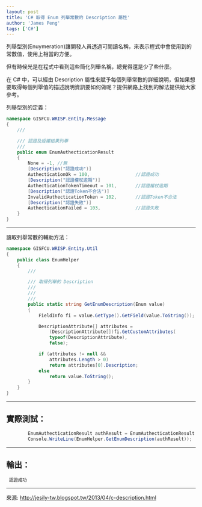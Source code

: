 ```yaml
---
layout: post
title: 'C# 取得 Enum 列舉常數的 Description 屬性'
author: 'James Peng'
tags: ['C#']
---
```


列舉型別(Enuymeration)讓開發人員透過可閱讀名稱，來表示程式中會使用到的常數值，使用上相當的方便。

但有時候光是在程式中看到這些簡化列舉名稱，總覺得還是少了些什麼。

在 C# 中，可以經由 Description 屬性來賦予每個列舉常數的詳細說明，但如果想要取得每個列舉值的描述說明資訊要如何做呢？提供網路上找到的解法提供給大家參考。


列舉型別的定義：

~~~csharp
namespace GISFCU.WRISP.Entity.Message
{
    /// 

    /// 認證及授權結果列舉
    /// 
    public enum EnumAuthecticationResult
    {
        None = -1, //無
        [Description("認證成功")]
        AuthecticationOk = 100,                 //認證成功
        [Description("認證權杖逾期")]
        AuthecticationTokenTimeout = 101,       //認證權杖逾期
        [Description("認證Token不合法")]
        InvalidAuthecticationToken = 102,       //認證Token不合法
        [Description("認證失敗")]
        AuthecticationFailed = 103,             //認證失敗
    }
}
~~~


----------


讀取列舉常數的輔助方法：

~~~csharp
namespace GISFCU.WRISP.Entity.Util
{
    public class EnumHelper
    {
        /// 

        /// 取得列舉的 Description
        /// 
        /// 
        /// 
        public static string GetEnumDescription(Enum value)
        {
            FieldInfo fi = value.GetType().GetField(value.ToString());

            DescriptionAttribute[] attributes =
                (DescriptionAttribute[])fi.GetCustomAttributes(
                typeof(DescriptionAttribute),
                false);

            if (attributes != null &&
                attributes.Length > 0)
                return attributes[0].Description;
            else
                return value.ToString();
        }
    }
}
~~~

----------

## 實際測試： ##

~~~csharp
        EnumAuthecticationResult authResult = EnumAuthecticationResult.AuthecticationOk;
        Console.WriteLine(EnumHelper.GetEnumDescription(authResult));
~~~

----------

## 輸出： ##

~~~text
 認證成功
~~~

----------
來源: 
http://jesily-tw.blogspot.tw/2013/04/c-description.html